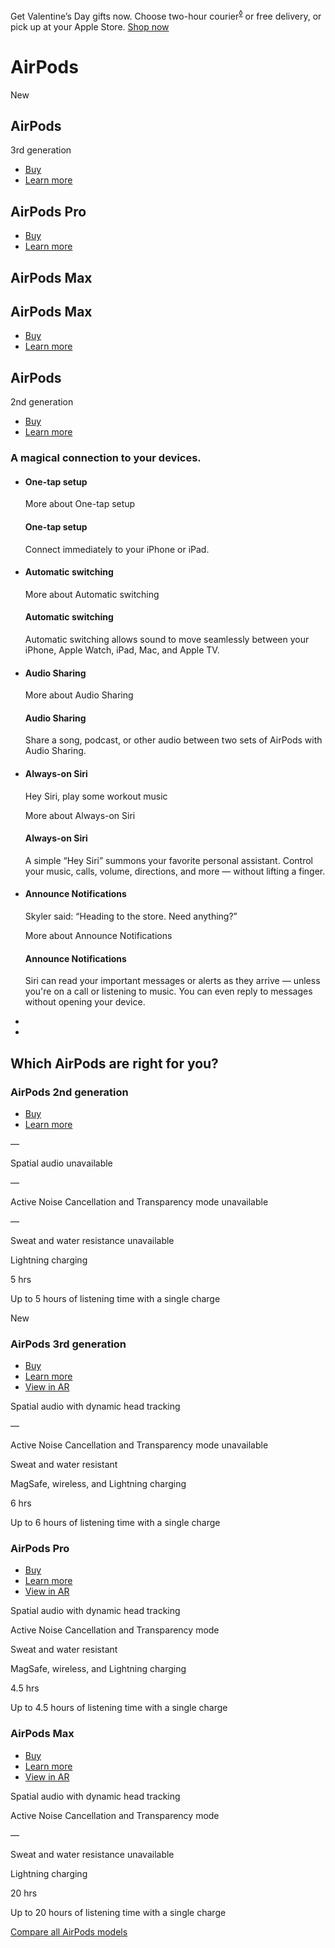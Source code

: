 Get Valentine’s Day gifts now. Choose two-hour courier<sup class="ribbon-vday-2022-footnote"><a aria-label="Footnote diamond symbol" href="https://www.apple.com/airpods/#footnote-vday-2022">◊</a></sup> or free delivery, or pick up at your Apple Store. [Shop now](https://www.apple.com/us/shop/goto/gifts/valentines_day)

AirPods
==========

New

AirPods
----------

3rd generation

* [Buy](https://www.apple.com/us/shop/goto/product/MME73)
* [Learn more](https://www.apple.com/airpods-3rd-generation/)

AirPods Pro
----------

* [Buy](https://www.apple.com/us/shop/goto/product/MLWK3)
* [Learn more](https://www.apple.com/airpods-pro/)

AirPods Max
----------

AirPods Max
----------

* [Buy](https://www.apple.com/us/shop/goto/buy_airpods/airpods_max)
* [Learn more](https://www.apple.com/airpods-max/)

AirPods
----------

2nd generation

* [Buy](https://www.apple.com/us/shop/goto/product/MV7N2)
* [Learn more](https://www.apple.com/airpods-2nd-generation/)

### A magical connection to your devices. ###

* #### One-tap setup ####

  More about One-tap setup

  #### One-tap setup ####

  Connect immediately to your iPhone or iPad.

* #### Automatic switching ####

  More about Automatic switching

  #### Automatic switching ####

  Automatic switching allows sound to move seamlessly between your iPhone, Apple Watch, iPad, Mac, and Apple TV.

* #### Audio Sharing ####

  More about Audio Sharing

  #### Audio Sharing ####

  Share a song, podcast, or other audio between two sets of AirPods with Audio Sharing.

* #### Always-on Siri ####

  Hey Siri, play some workout music

  More about Always-on Siri

  #### Always-on Siri ####

  A simple “Hey Siri” summons your favorite personal assistant. Control your music, calls, volume, directions, and more — without lifting a finger.

* #### Announce Notifications ####

  Skyler said: “Heading to the store. Need anything?”

  More about Announce Notifications

  #### Announce Notifications ####

  Siri can read your important messages or alerts as they arrive — unless you're on a call or listening to music. You can even reply to messages without opening your device.

*
*

Which AirPods are
right for you?
----------

[](https://www.apple.com/airpods-2nd-generation/)

### AirPods 2nd generation  ###

* [Buy](https://www.apple.com/us/shop/goto/product/MV7N2)
* [Learn more](https://www.apple.com/airpods-2nd-generation/)

—

Spatial audio unavailable

—

Active Noise Cancellation and Transparency mode unavailable

—

Sweat and water resistance unavailable

Lightning charging

5 hrs

Up to 5 hours of listening time with a single charge

[](https://www.apple.com/airpods-3rd-generation/)

New

### AirPods 3rd generation  ###

* [Buy](https://www.apple.com/us/shop/goto/product/MME73)
* [Learn more](https://www.apple.com/airpods-3rd-generation/)
* [View in AR](https://www.apple.com/105/media/us/airpods-3rd-generation/2021/3c0b27aa-a5fe-4365-a9ae-83c28d10fa21/ar/airpods_magsafe_charging_ios15.usdz)

Spatial audio with
dynamic head tracking

—

Active Noise Cancellation and Transparency mode unavailable

Sweat and
water resistant

MagSafe, wireless, and
Lightning charging

6 hrs

Up to 6 hours of listening time with a single charge

[](https://www.apple.com/airpods-pro/)

### AirPods Pro  ###

* [Buy](https://www.apple.com/us/shop/goto/product/MLWK3)
* [Learn more](https://www.apple.com/airpods-pro/)
* [View in AR](https://www.apple.com/105/media/us/airpods-pro/2021/8d0b339b-f0f9-4522-aaa5-e047097ea8ec/ar/airpods_pro_ios15.usdz)

Spatial audio with
dynamic head tracking

Active Noise
Cancellation and
Transparency mode

Sweat and
water resistant

MagSafe, wireless, and
Lightning charging

4.5 hrs

Up to 4.5 hours of listening time with a single charge

[](https://www.apple.com/airpods-max/)

### AirPods Max  ###

* [Buy](https://www.apple.com/us/shop/goto/buy_airpods/airpods_max)
* [Learn more](https://www.apple.com/airpods-max/)
* [View in AR](https://www.apple.com/105/media/us/airpods-max/2020/996b980b-3131-44f1-af6c-fe72f9b3bfb5/quick-look/airpods_max_green_ios14_rev1.usdz)

Spatial audio with
dynamic head tracking

Active Noise
Cancellation and
Transparency mode

—

Sweat and water resistance unavailable

Lightning charging

20 hrs

Up to 20 hours of listening time with a single charge

[Compare all AirPods models](https://www.apple.com/airpods/compare/)
